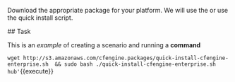 Download the appropriate package for your platform. We will use the  or use the quick install script.

## Task

This is an _example_ of creating a scenario and running a **command**

`wget http://s3.amazonaws.com/cfengine.packages/quick-install-cfengine-enterprise.sh  && sudo bash ./quick-install-cfengine-enterprise.sh hub'`{{execute}}
